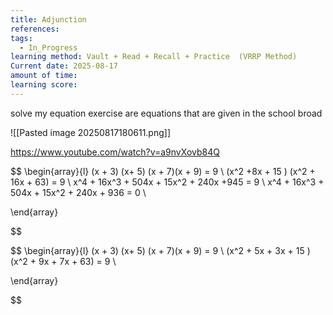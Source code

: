 ```yaml
---
title: Adjunction
references: 
tags:
  - In_Progress
learning method: Vault + Read + Recall + Practice  (VRRP Method)
Current date: 2025-08-17
amount of time: 
learning score:
---
```


solve my equation exercise are equations that are given in the school broad 


![[Pasted image 20250817180611.png]] 


https://www.youtube.com/watch?v=a9nvXovb84Q 


$$
\begin{array}{l} 
(x + 3) (x+ 5)  (x + 7)(x + 9)   =  9   \\
(x^2  +8x + 15 ) (x^2 + 16x  + 63)  = 9  \\
x^4 + 16x^3  + 504x + 15x^2 + 240x +945  =  9  \\
 x^4 + 16x^3  + 504x + 15x^2 + 240x +  936   =  0  \\

\end{array}


$$ 


$$
\begin{array}{l} 
(x + 3) (x+ 5)  (x + 7)(x + 9)   =  9   \\
(x^2  + 5x  + 3x + 15 ) (x^2 + 9x + 7x + 63)  = 9  \\


\end{array}


$$